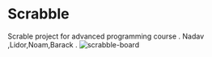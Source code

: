 # Scrabble
Scrable project for advanced programming course . Nadav ,Lidor,Noam,Barack .
![scrabble-board](https://github.com/Noam32/Scrabble/assets/123992712/62b123f2-5449-487d-bad3-2fa93aecef98)
